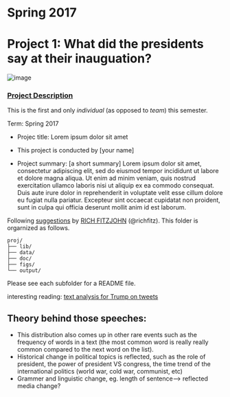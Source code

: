 # Spring 2017
# Project 1: What did the presidents say at their inauguation?

![image](figs/title.jpg)

### [Project Description](doc/)
This is the first and only *individual* (as opposed to *team*) this semester. 

Term: Spring 2017

+ Projec title: Lorem ipsum dolor sit amet
+ This project is conducted by [your name]

+ Project summary: [a short summary] Lorem ipsum dolor sit amet, consectetur adipiscing elit, sed do eiusmod tempor incididunt ut labore et dolore magna aliqua. Ut enim ad minim veniam, quis nostrud exercitation ullamco laboris nisi ut aliquip ex ea commodo consequat. Duis aute irure dolor in reprehenderit in voluptate velit esse cillum dolore eu fugiat nulla pariatur. Excepteur sint occaecat cupidatat non proident, sunt in culpa qui officia deserunt mollit anim id est laborum.

Following [suggestions](http://nicercode.github.io/blog/2013-04-05-projects/) by [RICH FITZJOHN](http://nicercode.github.io/about/#Team) (@richfitz). This folder is orgarnized as follows.

```
proj/
├── lib/
├── data/
├── doc/
├── figs/
└── output/
```

Please see each subfolder for a README file.


interesting reading:
[text analysis for Trump on tweets](https://dzone.com/articles/text-analysis-of-trumps-tweets-confirms-he-writes)

## Theory behind those speeches:
+ This distribution also comes up in other rare events such as the frequency of words in a text (the most common word is really really common compared to the next word on the list). 
+ Historical change in political topics is reflected, such as the role of president, the power of president VS congress, the time trend of the international politics (world war, cold war, communist, etc)
+ Grammer and linguistic change, eg. length of sentence--> reflected media change?


